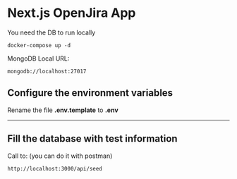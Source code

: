 # Next.js OpenJira App
You need the DB to run locally
```
docker-compose up -d
```

MongoDB Local URL:
```
mongodb://localhost:27017
```

## Configure the environment variables
Rename the file __.env.template__ to __.env__

---

## Fill the database with test information

Call to: (you can do it with postman)
```
http://localhost:3000/api/seed
```
